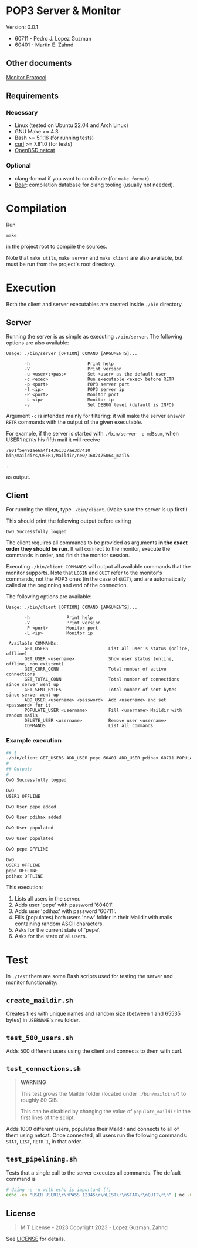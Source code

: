# POP3 Server & Monitor

Version: 0.0.1

- 60711 - Pedro J. Lopez Guzman
- 60401 - Martin E. Zahnd

## Other documents

[Monitor Protocol](docs/protocol.md)

## Requirements

### Necessary

- Linux (tested on Ubuntu 22.04 and Arch Linux)
- GNU Make >= 4.3
- Bash >= 5.1.16 (for running tests)
- [curl](https://curl.se/) >= 7.81.0 (for tests)
- [OpenBSD netcat](https://manpages.ubuntu.com/manpages/impish/man1/nc.traditional.1.html)

### Optional

- clang-format if you want to contribute (for `make format`).
- [Bear](https://github.com/rizsotto/Bear): compilation database for clang tooling (usually not
  needed).

# Compilation

Run

```
make
```

in the project root to compile the sources.

Note that `make utils`, `make server` and `make client` are also available, but must be run from the
project's root directory.

# Execution

Both the client and server executables are created inside `./bin` directory.

## Server

Running the server is as simple as executing `./bin/server`.
The following options are also available:

```
Usage: ./bin/server [OPTION] COMAND [ARGUMENTS]...

       -h                      Print help
       -V                      Print version
       -u <user>:<pass>        Set <user> as the default user
       -c <exec>               Run executable <exec> before RETR
       -p <port>               POP3 server port
       -l <ip>                 POP3 server ip
       -P <port>               Monitor port
       -L <ip>                 Monitor ip
       -v                      Set DEBUG level (default is INFO)
```

Argument `-c` is intended mainly for filtering: it will make the server answer `RETR` commands with
the output of the given executable.

For example, if the server is started with `./bin/server -c md5sum`, when USER1 `RETR`s his fifth mail
it will receive

```
7901f5e491ae6a4f14361337ae3d7410  bin/maildirs/USER1/Maildir/new/1687475064_mail5

.
```

as output.

## Client

For running the client, type `./bin/client`. (Make sure the server is up first!)

This should print the following output before exiting

```
OwO Successfully logged

```

The client requires all commands to be provided as arguments **in the exact order they should be
run**.
It will connect to the monitor, execute the commands in order, and finish the monitor session.

Executing `./bin/client COMMANDS` will output all available commands that the monitor supports.
Note that `LOGIN` and `QUIT` refer to the monitor's commands, not the POP3 ones (in the case of
`QUIT`), and are automatically called at the beginning and end of the connection.

The following options are available:

```
Usage: ./bin/client [OPTION] COMAND [ARGUMENTS]...

       -h              Print help
       -V              Print version
       -P <port>       Monitor port
       -L <ip>         Monitor ip

 Available COMMANDs:
       GET_USERS                       List all user's status (online, offline)
       GET_USER <username>             Show user status (online, offline, non existent)
       GET_CURR_CONN                   Total number of active connections
       GET_TOTAL_CONN                  Total number of connections since server went up
       GET_SENT_BYTES                  Total number of sent bytes since server went up
       ADD_USER <username> <password>  Add <username> and set <password> for it
       POPULATE_USER <username>        Fill <username> Maildir with random mails
       DELETE_USER <username>          Remove user <username>
       COMMANDS                        List all commands
```

### Example execution

```bash
## $
./bin/client GET_USERS ADD_USER pepe 60401 ADD_USER pdihax 60711 POPULATE_USER pepe POPULATE_USER pdihax GET_USER pepe GET_USERS
#
## Output:
#
OwO Successfully logged

OwO
USER1 OFFLINE

OwO User pepe added

OwO User pdihax added

OwO User populated

OwO User populated

OwO pepe OFFLINE

OwO
USER1 OFFLINE
pepe OFFLINE
pdihax OFFLINE

```

This execution:

1. Lists all users in the server.
2. Adds user 'pepe' with password '60401'.
3. Adds user 'pdihax' with password '60711'.
4. Fills (populates) both users 'new' folder in their Maildir with mails containing random ASCII
   characters.
5. Asks for the current state of 'pepe'.
6. Asks for the state of all users.

# Test

In `./test` there are some Bash scripts used for testing the server and monitor functionality:

## `create_maildir.sh`

Creates files with unique names and random size (between 1 and 65535 bytes) in `USERNAME`'s `new` folder.

## `test_500_users.sh`

Adds 500 different users using the client and connects to them with curl.

## `test_connections.sh`

> **WARNING**
>
> This test grows the Maildir folder (located under `./bin/maildirs/`) to roughly 80 GiB.
>
> This can be disabled by changing the value of `populate_maildir` in the first lines of the
> script.

Adds 1000 different users, populates their Maildir and connects to all of them using netcat.
Once connected, all users run the following commands: `STAT`, `LIST`, `RETR 1`, in that order.

## `test_pipelining.sh`

Tests that a single call to the server executes all commands. The default command is

```bash
# Using -e -n with echo is important (!)
echo -en "USER USER1\r\nPASS 12345\r\nLIST\r\nSTAT\r\nQUIT\r\n" | nc -C 127.0.0.1 60711
```

## License

> MIT License - 2023
> Copyright 2023 - Lopez Guzman, Zahnd

See [LICENSE](/LICENSE) for details.
